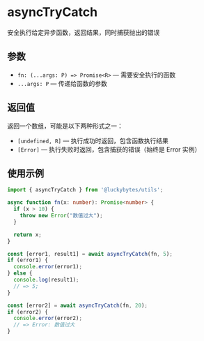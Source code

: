 # asyncTryCatch

安全执行给定异步函数，返回结果，同时捕获抛出的错误

## 参数

- `fn: (...args: P) => Promise<R>` &mdash; 需要安全执行的函数
- `...args: P` &mdash; 传递给函数的参数

## 返回值

返回一个数组，可能是以下两种形式之一：
- `[undefined, R]` &mdash; 执行成功时返回，包含函数执行结果
- `[Error]` &mdash; 执行失败时返回，包含捕获的错误（始终是 Error 实例）

## 使用示例

```typescript
import { asyncTryCatch } from '@luckybytes/utils';

async function fn(x: number): Promise<number> {
  if (x > 10) {
    throw new Error("数值过大");
  }

  return x;
}

const [error1, result1] = await asyncTryCatch(fn, 5);
if (error1) {
  console.error(error1);
} else {
  console.log(result1);
  // => 5;
}

const [error2] = await asyncTryCatch(fn, 20);
if (error2) {
  console.error(error2);
  // => Error: 数值过大
}
```
